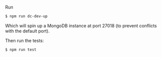 Run 

```sh
$ npm run dc-dev-up
```

Which will spin up a MongoDB instance at port 27018 (to prevent conflicts with the default port).

Then run the tests:

```
$ npm run test
```